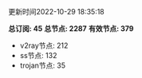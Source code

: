 更新时间2022-10-29 18:35:18

**总订阅: 45**
**总节点: 2287**
**有效节点: 379**
- v2ray节点: 212
- ss节点: 132
- trojan节点: 35
